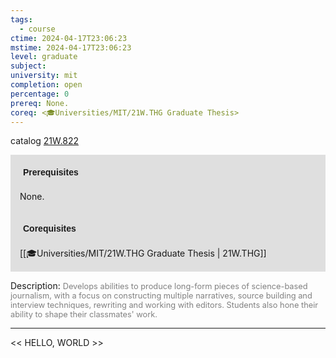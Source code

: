 ```yaml
---
tags:
  - course
ctime: 2024-04-17T23:06:23
mstime: 2024-04-17T23:06:23
level: graduate
subject: 
university: mit
completion: open
percentage: 0
prereq: None.
coreq: <🎓Universities/MIT/21W.THG Graduate Thesis>
---
```


catalog [21W.822](http://student.mit.edu/catalog/m21Wb.html#21W.822)

<span style="display: block; padding: 15px; background-color: rgb(100, 100, 100, 0.2);"><font id="m_prereq2698_0" style="display: block; font-family: Arial, sans-serif; font-weight: bold; padding: 5px">Prerequisites</font><br><span id="prereq2698_0">None.</span></span>
<span style="display: block; padding: 15px; background-color: rgb(100, 100, 100, 0.2);"><font id="m_coreq2698_0" style="display: block; font-family: Arial, sans-serif; font-weight: bold; padding: 5px">Corequisites</font><br><span id="coreq2698_0">[[🎓Universities/MIT/21W.THG Graduate Thesis | 21W.THG]]</span></span>

<font style="">Description:</font>
<font style="color: grey; font-size: 0.8rem;">Develops abilities to produce long-form pieces of science-based journalism, with a focus on constructing multiple narratives, source building and interview techniques, rewriting and working with editors. Students also hone their ability to shape their classmates' work.</font>



---

<< HELLO, WORLD >>
